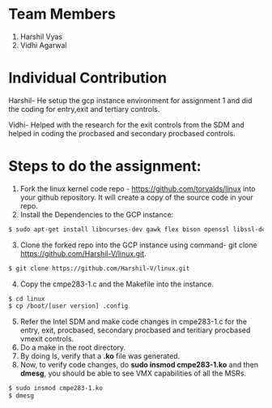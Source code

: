 # Team Members
1. Harshil Vyas
2. Vidhi Agarwal

# Individual Contribution
Harshil- He setup the gcp instance environment for assignment 1 and did the coding for entry,exit and tertiary controls. 

Vidhi- Helped with the research for the exit controls from the SDM and helped in coding the procbased and secondary procbased controls.

# Steps to do the assignment:
1. Fork the linux kernel code repo - https://github.com/torvalds/linux into your github repository. It will create a copy of the source code in your repo.
2. Install the Dependencies to the GCP instance:
```bash
$ sudo apt-get install libncurses-dev gawk flex bison openssl libssl-dev dkms libelf-dev libudev-dev libpci-dev libiberty-dev autoconf llvm
```

3. Clone the forked repo into the GCP instance using command- git clone https://github.com/Harshil-V/linux.git.
```bash
$ git clone https://github.com/Harshil-V/linux.git
```

4. Copy the cmpe283-1.c and the Makefile into the instance.
```bash
$ cd linux
$ cp /boot/[user version] .config
```
5. Refer the Intel SDM and make code changes in cmpe283-1.c for the entry, exit, procbased, secondary procbased and teritiary procbased vmexit controls.
6. Do a make in the root directory.
7. By doing ls, verify that a **.ko** file was generated.
8. Now, to verify code changes, do **sudo insmod cmpe283-1.ko** and then **dmesg**, you should be able to see VMX capabilities of all the MSRs.
```bash
$ sudo insmod cmpe283-1.ko
$ dmesg
```
